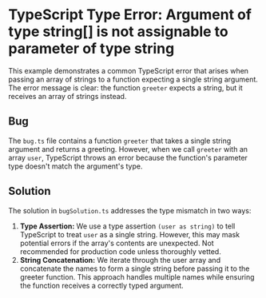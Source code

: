 # TypeScript Type Error: Argument of type string[] is not assignable to parameter of type string
This example demonstrates a common TypeScript error that arises when passing an array of strings to a function expecting a single string argument. The error message is clear: the function `greeter` expects a string, but it receives an array of strings instead.

## Bug
The `bug.ts` file contains a function `greeter` that takes a single string argument and returns a greeting. However, when we call `greeter` with an array `user`, TypeScript throws an error because the function's parameter type doesn't match the argument's type.

## Solution
The solution in `bugSolution.ts` addresses the type mismatch in two ways:

1. **Type Assertion:** We use a type assertion `(user as string)` to tell TypeScript to treat `user` as a single string. However, this may mask potential errors if the array's contents are unexpected.  Not recommended for production code unless thoroughly vetted.
2. **String Concatenation:** We iterate through the user array and concatenate the names to form a single string before passing it to the greeter function. This approach handles multiple names while ensuring the function receives a correctly typed argument.